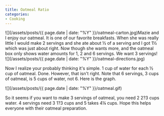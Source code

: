 ```yaml
---
title: Oatmeal Ratio
categories:
- Cooking
---
```


![](/assets/posts/{{ page.date | date: "%Y" }}/oatmeal-carton.jpg)Mazie and I enjoy our oatmeal. It is one of our favorite breakfasts. When she was really little I would make 2 servings and she ate about ½ of a serving and I got 1½ which was just about right. Now though she wants more, and the oatmeal box only shows water amounts for 1, 2 and 6 servings. We want 3 servings!
![](/assets/posts/{{ page.date | date: "%Y" }}/oatmeal-directions.jpg)

Now I realize your probably thinking it's simple. 1 cup of water for each ½ cup of oatmeal. Done. However, that isn't right. Note that 6 servings, 3 cups of oatmeal, is 5 cups of water, not 6. Here is the graph.

![](/assets/posts/{{ page.date | date: "%Y" }}/oatmeal.gif)

So it seems if you want to make 3 servings of oatmeal, you need 2 2?3 cups water. 4 servings need 3 1?3 cups and 5 takes 4¼ cups. Hope this helps everyone with their oatmeal preparation.
